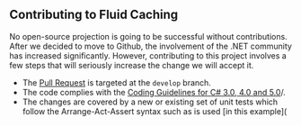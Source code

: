 Contributing to Fluid Caching
-----------

No open-source projection is going to be successful without contributions. After we decided to move to Github, the involvement of the .NET community has increased significantly. However, contributing to this project involves a few steps that will seriously increase the change we will accept it.

* The [Pull Request](https://help.github.com/articles/using-pull-requests) is targeted at the `develop` branch.
* The code complies with the [Coding Guidelines for C# 3.0, 4.0 and 5.0](http://csharpguidelines.codeplex.com/)/. 
* The changes are covered by a new or existing set of unit tests which follow the Arrange-Act-Assert syntax such as is used [in this example](
